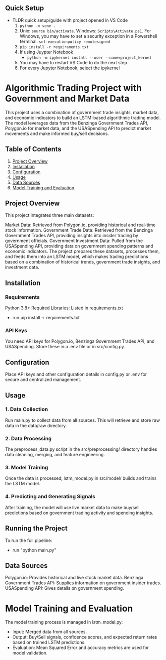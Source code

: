 
## Quick Setup
* TLDR quick setup/guide with project opened in VS Code
    1. `python -m venv .`
    2. Unix: `source bin/activate`. Windows: `Scripts\Activate.ps1`. For Windows, you may have to set a security exception in a Powershell terminal. `set-executionpolicy remotesigned`
    3. `pip install -r requirements.txt`
    4. If using Juypter Notebook
        * `python -m ipykernel install --user --name=project_kernel`
    5. You may have to restart VS Code to do the next step
    6. For every Jupyter Notebook, select the ipykernel

# Algorithmic Trading Project with Government and Market Data
This project uses a combination of government trade insights, market data, and economic indicators to build an LSTM-based algorithmic trading model. The model leverages data from the Benzinga Government Trades API, Polygon.io for market data, and the USASpending API to predict market movements and make informed buy/sell decisions.

## Table of Contents
1. [Project Overview](#project-overview)
2. [Installation](#installation)
3. [Configuration](#configuration)
4. [Usage](#usage)
5. [Data Sources](#data-sources)
6. [Model Training and Evaluation](#model-training-and-evaluation)


## Project Overview
This project integrates three main datasets:

Market Data: Retrieved from Polygon.io, providing historical and real-time stock information.
Government Trade Data: Retrieved from the Benzinga Government Trades API, providing insights into insider trading by government officials.
Government Investment Data: Pulled from the USASpending API, providing data on government spending patterns and economic indicators.
The project prepares these datasets, processes them, and feeds them into an LSTM model, which makes trading predictions based on a combination of historical trends, government trade insights, and investment data.

## Installation
### Requirements
Python 3.8+
Required Libraries: Listed in requirements.txt
- run pip install -r requirements.txt
### API Keys
You need API keys for Polygon.io, Benzinga Government Trades API, and USASpending.
Store these in a .env file or in src/config.py.

## Configuration
Place API keys and other configuration details in config.py or .env for secure and centralized management.

## Usage
### 1. Data Collection
Run main.py to collect data from all sources. This will retrieve and store raw data in the data/raw directory.

### 2. Data Processing
The preprocess_data.py script in the src/preprocessing/ directory handles data cleaning, merging, and feature engineering.

### 3. Model Training
Once the data is processed, lstm_model.py in src/model/ builds and trains the LSTM model.

### 4. Predicting and Generating Signals
After training, the model will use live market data to make buy/sell predictions based on government trading activity and spending insights.

## Running the Project
To run the full pipeline:
- run "python main.py"

## Data Sources
Polygon.io: Provides historical and live stock market data.
Benzinga Government Trades API: Supplies information on government insider trades.
USASpending API: Gives details on government spending.

# Model Training and Evaluation
The model training process is managed in lstm_model.py:

 - Input: Merged data from all sources.
 - Output: Buy/Sell signals, confidence scores, and expected return rates based on trained LSTM predictions.
 - Evaluation: Mean Squared Error and accuracy metrics are used for model validation.
